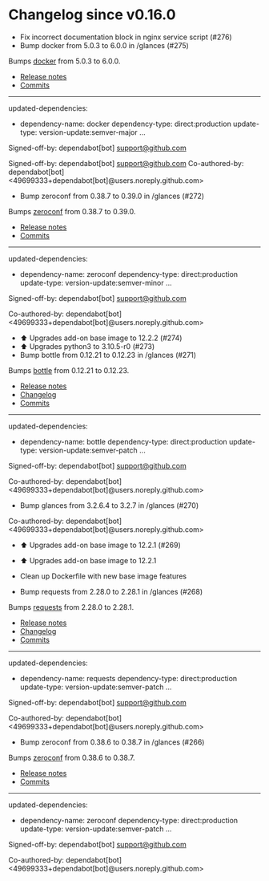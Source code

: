 # Changelog since v0.16.0
- Fix incorrect documentation block in nginx service script (#276) 
- Bump docker from 5.0.3 to 6.0.0 in /glances (#275)

Bumps [docker](https://github.com/docker/docker-py) from 5.0.3 to 6.0.0.
- [Release notes](https://github.com/docker/docker-py/releases)
- [Commits](https://github.com/docker/docker-py/compare/5.0.3...6.0.0)

---
updated-dependencies:
- dependency-name: docker
  dependency-type: direct:production
  update-type: version-update:semver-major
...

Signed-off-by: dependabot[bot] <support@github.com>

Signed-off-by: dependabot[bot] <support@github.com>
Co-authored-by: dependabot[bot] <49699333+dependabot[bot]@users.noreply.github.com> 
- Bump zeroconf from 0.38.7 to 0.39.0 in /glances (#272)

Bumps [zeroconf](https://github.com/jstasiak/python-zeroconf) from 0.38.7 to 0.39.0.
- [Release notes](https://github.com/jstasiak/python-zeroconf/releases)
- [Commits](https://github.com/jstasiak/python-zeroconf/compare/0.38.7...0.39.0)

---
updated-dependencies:
- dependency-name: zeroconf
  dependency-type: direct:production
  update-type: version-update:semver-minor
...

Signed-off-by: dependabot[bot] <support@github.com>

Co-authored-by: dependabot[bot] <49699333+dependabot[bot]@users.noreply.github.com> 
- ⬆️ Upgrades add-on base image to 12.2.2 (#274) 
- ⬆️ Upgrades python3 to 3.10.5-r0 (#273) 
- Bump bottle from 0.12.21 to 0.12.23 in /glances (#271)

Bumps [bottle](https://github.com/bottlepy/bottle) from 0.12.21 to 0.12.23.
- [Release notes](https://github.com/bottlepy/bottle/releases)
- [Changelog](https://github.com/bottlepy/bottle/blob/master/docs/changelog.rst)
- [Commits](https://github.com/bottlepy/bottle/compare/0.12.21...0.12.23)

---
updated-dependencies:
- dependency-name: bottle
  dependency-type: direct:production
  update-type: version-update:semver-patch
...

Signed-off-by: dependabot[bot] <support@github.com>

Co-authored-by: dependabot[bot] <49699333+dependabot[bot]@users.noreply.github.com> 
- Bump glances from 3.2.6.4 to 3.2.7 in /glances (#270)

Co-authored-by: dependabot[bot] <49699333+dependabot[bot]@users.noreply.github.com> 
- ⬆️ Upgrades add-on base image to 12.2.1 (#269)

* ⬆️ Upgrades add-on base image to 12.2.1

* Clean up Dockerfile with new base image features 
- Bump requests from 2.28.0 to 2.28.1 in /glances (#268)

Bumps [requests](https://github.com/psf/requests) from 2.28.0 to 2.28.1.
- [Release notes](https://github.com/psf/requests/releases)
- [Changelog](https://github.com/psf/requests/blob/main/HISTORY.md)
- [Commits](https://github.com/psf/requests/compare/v2.28.0...v2.28.1)

---
updated-dependencies:
- dependency-name: requests
  dependency-type: direct:production
  update-type: version-update:semver-patch
...

Signed-off-by: dependabot[bot] <support@github.com>

Co-authored-by: dependabot[bot] <49699333+dependabot[bot]@users.noreply.github.com> 
- Bump zeroconf from 0.38.6 to 0.38.7 in /glances (#266)

Bumps [zeroconf](https://github.com/jstasiak/python-zeroconf) from 0.38.6 to 0.38.7.
- [Release notes](https://github.com/jstasiak/python-zeroconf/releases)
- [Commits](https://github.com/jstasiak/python-zeroconf/compare/0.38.6...0.38.7)

---
updated-dependencies:
- dependency-name: zeroconf
  dependency-type: direct:production
  update-type: version-update:semver-patch
...

Signed-off-by: dependabot[bot] <support@github.com>

Co-authored-by: dependabot[bot] <49699333+dependabot[bot]@users.noreply.github.com> 
